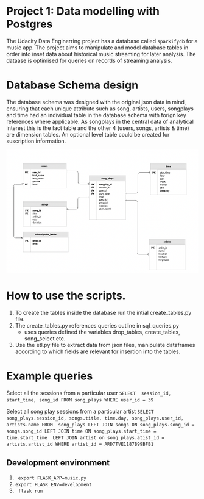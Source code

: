 # Project 1: Data modelling with Postgres
The Udacity Data Enginerring project has a database called `sparkifydb` for a music app.
The project aims to manipulate and model database tables in order into inset data about historical music streaming for later analysis.
The dataase is optimised for queries on records of streaming analysis.  

# Database Schema design 
The database schema was designed with the original json data in mind, ensuring that each unique attribute such as song, artists, users, songplays and time had an individual table in the database schema with forign key references where applicable. As songplays in the central data of analytical interest this is the fact table and the other 4 (users, songs, artists & time) are dimension tables. An optional level table could be created for suscription information. 

![image](./databaseschema.png)

# How to use the scripts.
1. To create the tables inside the database run the intial create_tables.py file. 
2. The create_tables.py references queries outline in sql_queries.py
     - uses queries defined the variables drop_tables, create_tables, song_select etc. 
3. Use the etl.py file to extract data from json files, manipulate dataframes according to which fields are relevant for insertion into the tables.

# Example queries 
Select all the sessions from a particular user
``` SELECT  session_id, start_time, song_id FROM song_plays WHERE user_id = 39 ```

Select all song play sessions from a particular artist 
``` SELECT song_plays.session_id, songs.title, time.day, song_plays.user_id, artists.name FROM  song_plays LEFT JOIN songs ON song_plays.song_id = songs.song_id LEFT JOIN time ON song_plays.start_time = time.start_time  LEFT JOIN artist on song_plays.atist_id = artists.artist_id WHERE artist_id = ARD7TVE1187B99BFB1 ```

## Development environment 
1. ``` export FLASK_APP=music.py```
2. ```export FLASK_ENV=development```
3. ``` flask run```